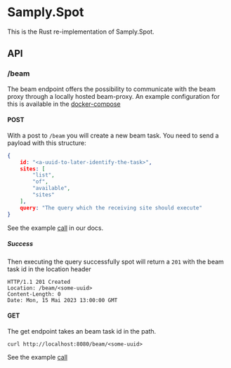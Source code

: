 # Samply.Spot

This is the Rust re-implementation of Samply.Spot.

## API

### /beam
The beam endpoint offers the possibility to communicate with the beam proxy through a locally hosted beam-proxy. An example configuration for this is available in the [docker-compose](./docker-compose.yml)
#### POST
With a post to `/beam` you will create a new beam task. You need to send a payload with this structure:

``` json
{
    id: "<a-uuid-to-later-identify-the-task>",
    sites: [
        "list",
        "of",
        "available",
        "sites"
    ],
    query: "The query which the receiving site should execute"
}
```

See the example [call](./docs/create-beam-task.sh) in our docs.

##### Success
Then executing the query successfully spot will return a `201` with the beam task id in the location header

``` http
HTTP/1.1 201 Created
Location: /beam/<some-uuid>
Content-Length: 0
Date: Mon, 15 Mai 2023 13:00:00 GMT
```

#### GET
The get endpoint takes an beam task id in the path.

``` shell
curl http://localhost:8080/beam/<some-uuid>
```

See the example [call](./docs/listen-for-beam-results.sh)

